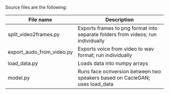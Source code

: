 Source files are the following:

| File name                 | Description                                                                       |
|---------------------------|-----------------------------------------------------------------------------------|
| split_video2frames.py     | Exports frames to png format into separate folders from videos; run individually  |
| export_audo_from_video.py | Exports voice from video to wav format; run individually                          |
| load_data.py              | Loads data into numpy arrays                                                      |
| model.py                  | Runs face ocnversion between two speakers based on CacleGAN; uses load_data       |
